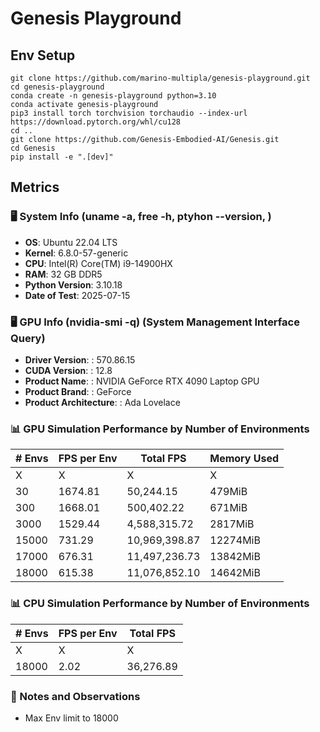# Genesis Playground

## Env Setup

```
git clone https://github.com/marino-multipla/genesis-playground.git
cd genesis-playground
conda create -n genesis-playground python=3.10
conda activate genesis-playground
pip3 install torch torchvision torchaudio --index-url https://download.pytorch.org/whl/cu128
cd ..
git clone https://github.com/Genesis-Embodied-AI/Genesis.git
cd Genesis
pip install -e ".[dev]"
```

## Metrics

### 🖥️ System Info (uname -a, free -h, ptyhon --version, )

- **OS**:               Ubuntu 22.04 LTS
- **Kernel**:           6.8.0-57-generic
- **CPU**:              Intel(R) Core(TM) i9-14900HX
- **RAM**:              32 GB DDR5
- **Python Version**:   3.10.18
- **Date of Test**:     2025-07-15

### 🖥️ GPU Info (nvidia-smi -q) (System Management Interface Query)

- **Driver Version**:           : 570.86.15
- **CUDA Version**:             : 12.8
- **Product Name**:             : NVIDIA GeForce RTX 4090 Laptop GPU
- **Product Brand**:            : GeForce
- **Product Architecture**:     : Ada Lovelace

### 📊 GPU Simulation Performance by Number of Environments 

| # Envs  | FPS per Env | Total FPS     | Memory Used |
|---------|-------------|---------------|-------------|
| X       | X           | X             | X           |
| 30      | 1674.81     | 50,244.15     | 479MiB      |
| 300     | 1668.01     | 500,402.22    | 671MiB      |
| 3000    | 1529.44     | 4,588,315.72  | 2817MiB     |
| 15000   | 731.29      | 10,969,398.87 | 12274MiB    |
| 17000   | 676.31      | 11,497,236.73 | 13842MiB    |
| 18000   | 615.38      | 11,076,852.10 | 14642MiB    |

### 📊 CPU Simulation Performance by Number of Environments 

| # Envs  | FPS per Env | Total FPS     |
|---------|-------------|---------------|
| X       | X           | X             |
| 18000   | 2.02        | 36,276.89     |


### 📁 Notes and Observations
- Max Env limit to 18000





